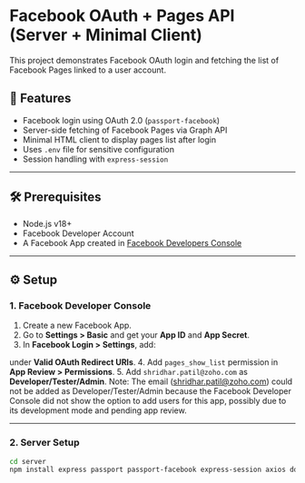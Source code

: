 # Facebook OAuth + Pages API (Server + Minimal Client)

This project demonstrates Facebook OAuth login and fetching the list of Facebook Pages linked to a user account.

## 📌 Features
- Facebook login using OAuth 2.0 (`passport-facebook`)
- Server-side fetching of Facebook Pages via Graph API
- Minimal HTML client to display pages list after login
- Uses `.env` file for sensitive configuration
- Session handling with `express-session`

---

## 🛠 Prerequisites
- Node.js v18+
- Facebook Developer Account
- A Facebook App created in [Facebook Developers Console](https://developers.facebook.com/)

---

## ⚙️ Setup

### 1. Facebook Developer Console
1. Create a new Facebook App.
2. Go to **Settings > Basic** and get your **App ID** and **App Secret**.
3. In **Facebook Login > Settings**, add:

under **Valid OAuth Redirect URIs**.
4. Add `pages_show_list` permission in **App Review > Permissions**.
5. Add `shridhar.patil@zoho.com` as **Developer/Tester/Admin**.
Note: The email (shridhar.patil@zoho.com) could not be added as Developer/Tester/Admin because the Facebook Developer Console did not show the option to add users for this app, possibly due to its development mode and pending app review.


---

### 2. Server Setup
```bash
cd server
npm install express passport passport-facebook express-session axios dotenv cors
